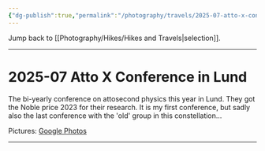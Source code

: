 ```yaml
---
{"dg-publish":true,"permalink":"/photography/travels/2025-07-atto-x-conference-in-lund/","hide":"true","updated":"2025-07-13T20:13:07.632+02:00"}
---
```


Jump back to [[Photography/Hikes/Hikes and Travels\|selection]].

---
# 2025-07 Atto X Conference in Lund

The bi-yearly conference on attosecond physics this year in Lund. They got the Noble price 2023 for their research. It is my first conference, but sadly also the last conference with the 'old' group in this constellation...

Pictures: [Google Photos](https://photos.app.goo.gl/cNpkUv76dzYr7pqx9)

---